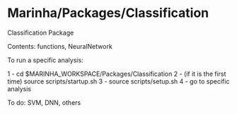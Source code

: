 # Marinha/Packages/Classification

Classification Package

Contents: functions, NeuralNetwork

To run a specific analysis:

1 - cd $MARINHA_WORKSPACE/Packages/Classification
2 - (if it is the first time) source scripts/startup.sh
3 - source scripts/setup.sh
4 - go to specific analysis


To do: SVM, DNN, others

